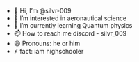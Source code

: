 - 👋 Hi, I’m @silvr-009
- 👀 I’m interested in aeronautical science
- 🌱 I’m currently learning Quantum physics
- 📫 How to reach me discord - silvr_009
- 😄 Pronouns: he or him
- ⚡ fact: iam highschooler
